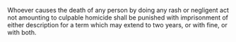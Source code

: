 Whoever causes the death of any person by doing any rash or negligent act not amounting to culpable homicide shall be punished with imprisonment of either description for a term which may extend to two years, or with fine, or with both.

